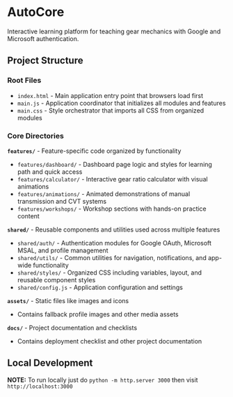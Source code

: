# AutoCore

Interactive learning platform for teaching gear mechanics with Google and Microsoft authentication.

## Project Structure

### Root Files
- `index.html` - Main application entry point that browsers load first
- `main.js` - Application coordinator that initializes all modules and features  
- `main.css` - Style orchestrator that imports all CSS from organized modules

### Core Directories

**`features/`** - Feature-specific code organized by functionality
- `features/dashboard/` - Dashboard page logic and styles for learning path and quick access
- `features/calculator/` - Interactive gear ratio calculator with visual animations
- `features/animations/` - Animated demonstrations of manual transmission and CVT systems
- `features/workshops/` - Workshop sections with hands-on practice content

**`shared/`** - Reusable components and utilities used across multiple features
- `shared/auth/` - Authentication modules for Google OAuth, Microsoft MSAL, and profile management
- `shared/utils/` - Common utilities for navigation, notifications, and app-wide functionality
- `shared/styles/` - Organized CSS including variables, layout, and reusable component styles
- `shared/config.js` - Application configuration and settings

**`assets/`** - Static files like images and icons
- Contains fallback profile images and other media assets

**`docs/`** - Project documentation and checklists
- Contains deployment checklist and other project documentation

## Local Development

**NOTE:** To run locally just do `python -m http.server 3000` then visit `http://localhost:3000` 